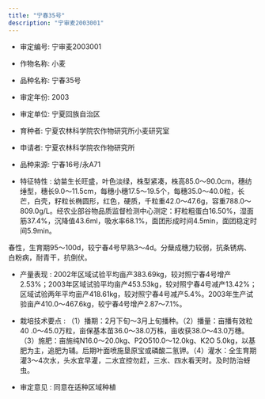 ```yaml
---
title: "宁春35号"
description: "宁审麦2003001"
---
```

* 审定编号:  宁审麦2003001

*  作物名称:  小麦

*  品种名称:  宁春35号

*  审定年份:  2003

*  审定单位:  宁夏回族自治区

* 育种者:  宁夏农林科学院农作物研究所小麦研究室

*  申请者:  宁夏农林科学院农作物研究所

*  品种来源:  宁春16号/永A71

*  特征特性 : 
幼苗生长旺盛，叶色淡绿，株型紧凑，株高85.0～90.0cm，穗纺缍型，穗长9.0～11.5cm，每穗小穗17.5～19.5个，每穗35.0～40.0粒，长芒，白壳，籽粒长椭圆形，红色，硬质，千粒重42.0～47.6g，容重788.0～809.0g/L。经农业部谷物品质监督检测中心测定：籽粒粗蛋白16.50%，湿面筋37.4%，沉降值43.6ml，吸水率68.1%，面团形成时间4.5min，面团稳定时间5.9min。
春性，生育期95～100d，较宁春4号早熟3～4d。分蘖成穗力较弱，抗条锈病、白粉病，耐青干，抗倒伏。

 
*  产量表现 : 
2002年区域试验平均亩产383.69kg，较对照宁春4号增产2.53%；2003年区域试验平均亩产453.53kg，较对照宁春4号减产13.42%；区域试验两年平均亩产418.61kg，较对照宁春4号减产5.4%。2003年生产试验亩产410.0～467.6kg，较宁春4号增产2.87～7.1%。

*  栽培技术要点 : 
（1）播期：2月下旬～3月上旬播种。（2）播量：亩播有效粒40 .0～45.0万粒，亩保基本苗36.0～38.0万株，亩收获38.0～43.0万穗。（3）施肥：亩施纯N16.0～20.0kg、P2O510.0～12.0kg、K2O 5.0kg，以基肥为主，追肥为辅。后期叶面喷施垦原宝或磷酸二氢钾。（4）灌水：全生育期灌3～4次水，头水宜早灌，二水宜控勿赶，三水、四水看天时。及时防治蚜虫。

*  审定意见 : 
同意在适种区域种植
